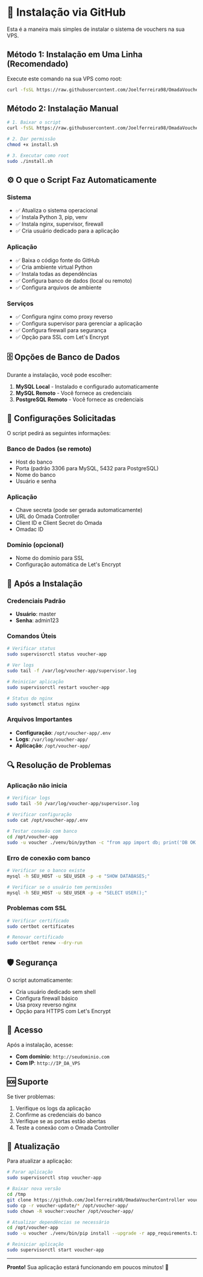 # 🚀 Instalação via GitHub

Esta é a maneira mais simples de instalar o sistema de vouchers na sua VPS.

## Método 1: Instalação em Uma Linha (Recomendado)

Execute este comando na sua VPS como root:

```bash
curl -fsSL https://raw.githubusercontent.com/Joelferreira98/OmadaVoucherController/main/quick_install.sh | sudo bash
```

## Método 2: Instalação Manual

```bash
# 1. Baixar o script
curl -fsSL https://raw.githubusercontent.com/Joelferreira98/OmadaVoucherController/main/github_install.sh -o install.sh

# 2. Dar permissão
chmod +x install.sh

# 3. Executar como root
sudo ./install.sh
```

## ⚙️ O que o Script Faz Automaticamente

### Sistema
- ✅ Atualiza o sistema operacional
- ✅ Instala Python 3, pip, venv
- ✅ Instala nginx, supervisor, firewall
- ✅ Cria usuário dedicado para a aplicação

### Aplicação
- ✅ Baixa o código fonte do GitHub
- ✅ Cria ambiente virtual Python
- ✅ Instala todas as dependências
- ✅ Configura banco de dados (local ou remoto)
- ✅ Configura arquivos de ambiente

### Serviços
- ✅ Configura nginx como proxy reverso
- ✅ Configura supervisor para gerenciar a aplicação
- ✅ Configura firewall para segurança
- ✅ Opção para SSL com Let's Encrypt

## 🗄️ Opções de Banco de Dados

Durante a instalação, você pode escolher:

1. **MySQL Local** - Instalado e configurado automaticamente
2. **MySQL Remoto** - Você fornece as credenciais
3. **PostgreSQL Remoto** - Você fornece as credenciais

## 🔧 Configurações Solicitadas

O script pedirá as seguintes informações:

### Banco de Dados (se remoto)
- Host do banco
- Porta (padrão 3306 para MySQL, 5432 para PostgreSQL)
- Nome do banco
- Usuário e senha

### Aplicação
- Chave secreta (pode ser gerada automaticamente)
- URL do Omada Controller
- Client ID e Client Secret do Omada
- Omadac ID

### Domínio (opcional)
- Nome do domínio para SSL
- Configuração automática de Let's Encrypt

## 🚦 Após a Instalação

### Credenciais Padrão
- **Usuário**: master
- **Senha**: admin123

### Comandos Úteis
```bash
# Verificar status
sudo supervisorctl status voucher-app

# Ver logs
sudo tail -f /var/log/voucher-app/supervisor.log

# Reiniciar aplicação
sudo supervisorctl restart voucher-app

# Status do nginx
sudo systemctl status nginx
```

### Arquivos Importantes
- **Configuração**: `/opt/voucher-app/.env`
- **Logs**: `/var/log/voucher-app/`
- **Aplicação**: `/opt/voucher-app/`

## 🔍 Resolução de Problemas

### Aplicação não inicia
```bash
# Verificar logs
sudo tail -50 /var/log/voucher-app/supervisor.log

# Verificar configuração
sudo cat /opt/voucher-app/.env

# Testar conexão com banco
cd /opt/voucher-app
sudo -u voucher ./venv/bin/python -c "from app import db; print('DB OK')"
```

### Erro de conexão com banco
```bash
# Verificar se o banco existe
mysql -h SEU_HOST -u SEU_USER -p -e "SHOW DATABASES;"

# Verificar se o usuário tem permissões
mysql -h SEU_HOST -u SEU_USER -p -e "SELECT USER();"
```

### Problemas com SSL
```bash
# Verificar certificado
sudo certbot certificates

# Renovar certificado
sudo certbot renew --dry-run
```

## 🛡️ Segurança

O script automaticamente:
- Cria usuário dedicado sem shell
- Configura firewall básico
- Usa proxy reverso nginx
- Opção para HTTPS com Let's Encrypt

## 📱 Acesso

Após a instalação, acesse:
- **Com domínio**: `http://seudominio.com`
- **Com IP**: `http://IP_DA_VPS`

## 🆘 Suporte

Se tiver problemas:
1. Verifique os logs da aplicação
2. Confirme as credenciais do banco
3. Verifique se as portas estão abertas
4. Teste a conexão com o Omada Controller

## 🔄 Atualização

Para atualizar a aplicação:
```bash
# Parar aplicação
sudo supervisorctl stop voucher-app

# Baixar nova versão
cd /tmp
git clone https://github.com/Joelferreira98/OmadaVoucherController voucher-update
sudo cp -r voucher-update/* /opt/voucher-app/
sudo chown -R voucher:voucher /opt/voucher-app/

# Atualizar dependências se necessário
cd /opt/voucher-app
sudo -u voucher ./venv/bin/pip install --upgrade -r app_requirements.txt

# Reiniciar aplicação
sudo supervisorctl start voucher-app
```

---

**Pronto!** Sua aplicação estará funcionando em poucos minutos! 🎉
